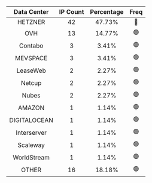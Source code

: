 | Data Center | IP Count | Percentage | Freq |
|:------------:|:--------:|:-----------:|:-----:|
| HETZNER | 42 | 47.73% | 🔴 |
| OVH | 13 | 14.77% | 🟢 |
| Contabo | 3 | 3.41% | 🟢 |
| MEVSPACE | 3 | 3.41% | 🟢 |
| LeaseWeb | 2 | 2.27% | 🟢 |
| Netcup | 2 | 2.27% | 🟢 |
| Nubes | 2 | 2.27% | 🟢 |
| AMAZON | 1 | 1.14% | 🟢 |
| DIGITALOCEAN | 1 | 1.14% | 🟢 |
| Interserver | 1 | 1.14% | 🟢 |
| Scaleway | 1 | 1.14% | 🟢 |
| WorldStream | 1 | 1.14% | 🟢 |
| OTHER | 16 | 18.18% | 🟢 |